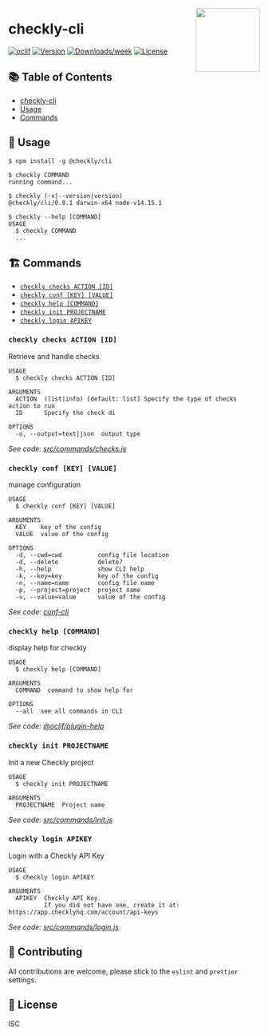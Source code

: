 <p>
  <img height="128" src="https://www.checklyhq.com/images/footer-logo.svg" align="right" />
  <h1>checkly-cli</h1>
</p>


[![oclif](https://img.shields.io/badge/cli-oclif-brightgreen.svg)](https://oclif.io)
[![Version](https://img.shields.io/npm/v/checkly-cli.svg)](https://npmjs.org/package/checkly-cli)
[![Downloads/week](https://img.shields.io/npm/dw/checkly-cli.svg)](https://npmjs.org/package/checkly-cli)
[![License](https://img.shields.io/npm/l/checkly-cli.svg)](https://github.com/ianaya89/checkly-cli/blob/master/package.json)

## 📚 Table of Contents

<!-- toc -->
* [checkly-cli](#checkly-cli)
* [Usage](#usage)
* [Commands](#commands)
<!-- tocstop -->

## 🔧 Usage

<!-- usage -->
```sh-session
$ npm install -g @checkly/cli

$ checkly COMMAND
running command...

$ checkly (-v|--version|version)
@checkly/cli/0.0.1 darwin-x64 node-v14.15.1

$ checkly --help [COMMAND]
USAGE
  $ checkly COMMAND
  ...
```
<!-- usagestop -->

## 🏗️ Commands

<!-- commands -->
* [`checkly checks ACTION [ID]`](#checkly-checks-action-id)
* [`checkly conf [KEY] [VALUE]`](#checkly-conf-key-value)
* [`checkly help [COMMAND]`](#checkly-help-command)
* [`checkly init PROJECTNAME`](#checkly-init-projectname)
* [`checkly login APIKEY`](#checkly-login-apikey)

### `checkly checks ACTION [ID]`

Retrieve and handle checks

```
USAGE
  $ checkly checks ACTION [ID]

ARGUMENTS
  ACTION  (list|info) [default: list] Specify the type of checks action to run
  ID      Specify the check di

OPTIONS
  -o, --output=text|json  output type
```

_See code: [src/commands/checks.js](https://github.com/checkly/checkly-cli/blob/v0.0.1/src/commands/checks.js)_

### `checkly conf [KEY] [VALUE]`

manage configuration

```
USAGE
  $ checkly conf [KEY] [VALUE]

ARGUMENTS
  KEY    key of the config
  VALUE  value of the config

OPTIONS
  -d, --cwd=cwd          config file location
  -d, --delete           delete?
  -h, --help             show CLI help
  -k, --key=key          key of the config
  -n, --name=name        config file name
  -p, --project=project  project name
  -v, --value=value      value of the config
```

_See code: [conf-cli](https://github.com/natzcam/conf-cli/blob/v0.1.9/src/commands/conf.ts)_

### `checkly help [COMMAND]`

display help for checkly

```
USAGE
  $ checkly help [COMMAND]

ARGUMENTS
  COMMAND  command to show help for

OPTIONS
  --all  see all commands in CLI
```

_See code: [@oclif/plugin-help](https://github.com/oclif/plugin-help/blob/v3.2.1/src/commands/help.ts)_

### `checkly init PROJECTNAME`

Init a new Checkly project

```
USAGE
  $ checkly init PROJECTNAME

ARGUMENTS
  PROJECTNAME  Project name
```

_See code: [src/commands/init.js](https://github.com/checkly/checkly-cli/blob/v0.0.1/src/commands/init.js)_

### `checkly login APIKEY`

Login with a Checkly API Key

```
USAGE
  $ checkly login APIKEY

ARGUMENTS
  APIKEY  Checkly API Key.
          If you did not have one, create it at: https://app.checklyhq.com/account/api-keys
```

_See code: [src/commands/login.js](https://github.com/checkly/checkly-cli/blob/v0.0.1/src/commands/login.js)_
<!-- commandsstop -->

## 🙏 Contributing

All contributions are welcome, please stick to the `eslint` and `prettier` settings.

## 📖 License

ISC
